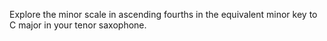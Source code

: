 Explore the minor scale in ascending fourths in the equivalent minor key to C major in your tenor saxophone.